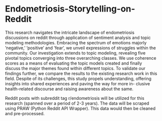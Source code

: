 # Endometriosis-Storytelling-on-Reddit

This research navigates the intricate landscape of endometriosis discussions on reddit through application of sentiment analysis and topic modeling methodologies. Embracing the spectrum of emotions majorly ’negative,’ ’positive’ and ’fear’, we unveil expressions of struggles within the community. Our investigation extends to topic modeling, revealing five pivotal topics converging into three overarching classes. We use coherence scores as a means of evaluating the topic models created and finally discuss the major themes found within different topics. To validate our findings further, we compare the results to the existing research work in this field. Despite of its challenges, this study propels understanding, offering insights into shared experiences and paving the way for more in- clusive health-related discourse and raising awareness about the same.




Reddit posts with subreddit tag r/endometriosis will be utilized for this research (spanned over a period of 2-3 years). The data will be scraped using PRAW (Python Reddit API Wrapper). This data would then be cleaned and pre-processed.
